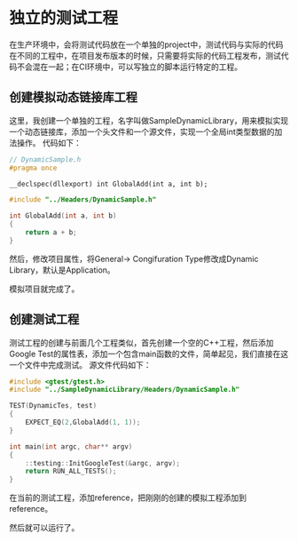 # 独立的测试工程

在生产环境中，会将测试代码放在一个单独的project中，测试代码与实际的代码在不同的工程中，在项目发布版本的时候，只需要将实际的代码工程发布，测试代码不会混在一起；在CI环境中，可以写独立的脚本运行特定的工程。

## 创建模拟动态链接库工程
这里，我创建一个单独的工程，名字叫做SampleDynamicLibrary，用来模拟实现一个动态链接库，添加一个头文件和一个源文件，实现一个全局int类型数据的加法操作。
代码如下：

```C++
// DynamicSample.h
#pragma once

__declspec(dllexport) int GlobalAdd(int a, int b);
```

```C++
#include "../Headers/DynamicSample.h"

int GlobalAdd(int a, int b)
{
    return a + b;
}
```
然后，修改项目属性，将General-> Congifuration Type修改成Dynamic Library，默认是Application。

模拟项目就完成了。

## 创建测试工程

测试工程的创建与前面几个工程类似，首先创建一个空的C++工程，然后添加Google Test的属性表，添加一个包含main函数的文件，简单起见，我们直接在这一个文件中完成测试。
源文件代码如下：

```c++
#include <gtest/gtest.h>
#include "../SampleDynamicLibrary/Headers/DynamicSample.h"

TEST(DynamicTes, test)
{
	EXPECT_EQ(2,GlobalAdd(1, 1));
}

int main(int argc, char** argv)
{
	::testing::InitGoogleTest(&argc, argv);
	return RUN_ALL_TESTS();
}
```

在当前的测试工程，添加reference，把刚刚的创建的模拟工程添加到reference。

然后就可以运行了。
